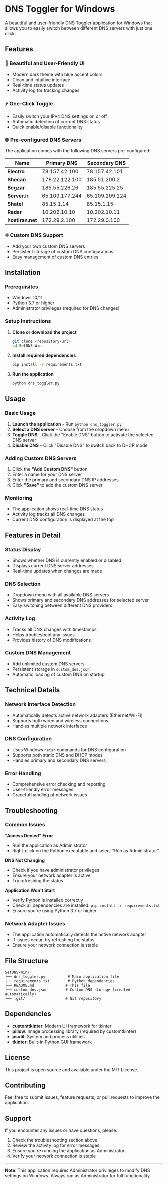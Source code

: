 # DNS Toggler for Windows

A beautiful and user-friendly DNS Toggler application for Windows that allows you to easily switch between different DNS servers with just one click.

## Features

### 🎨 Beautiful and User-Friendly UI
- Modern dark theme with blue accent colors
- Clean and intuitive interface
- Real-time status updates
- Activity log for tracking changes

### ⚡ One-Click Toggle
- Easily switch your IPv4 DNS settings on or off
- Automatic detection of current DNS status
- Quick enable/disable functionality

### 🌐 Pre-configured DNS Servers
The application comes with the following DNS servers pre-configured:

| Name | Primary DNS | Secondary DNS |
|------|-------------|---------------|
| **Electro** | 78.157.42.100 | 78.157.42.101 |
| **Shecan** | 178.22.122.100 | 185.51.200.2 |
| **Begzar** | 185.55.226.26 | 185.55.225.25 |
| **Server.ir** | 65.109.177.244 | 65.109.209.224 |
| **Shatel** | 85.15.1.14 | 85.15.1.15 |
| **Radar** | 10.202.10.10 | 10.202.10.11 |
| **hostiran.net** | 172.29.2.100 | 172.29.0.100 |

### ➕ Custom DNS Support
- Add your own custom DNS servers
- Persistent storage of custom DNS configurations
- Easy management of custom DNS entries

## Installation

### Prerequisites
- Windows 10/11
- Python 3.7 or higher
- Administrator privileges (required for DNS changes)

### Setup Instructions

1. **Clone or download the project**
   ```bash
   git clone <repository-url>
   cd SetDNS-Win
   ```

2. **Install required dependencies**
   ```bash
   pip install -r requirements.txt
   ```

3. **Run the application**
   ```bash
   python dns_toggler.py
   ```

## Usage

### Basic Usage
1. **Launch the application** - Run `python dns_toggler.py`
2. **Select a DNS server** - Choose from the dropdown menu
3. **Toggle DNS** - Click the "Enable DNS" button to activate the selected DNS server
4. **Disable DNS** - Click "Disable DNS" to switch back to DHCP mode

### Adding Custom DNS Servers
1. Click the **"Add Custom DNS"** button
2. Enter a name for your DNS server
3. Enter the primary and secondary DNS IP addresses
4. Click **"Save"** to add the custom DNS server

### Monitoring
- The application shows real-time DNS status
- Activity log tracks all DNS changes
- Current DNS configuration is displayed at the top

## Features in Detail

### Status Display
- Shows whether DNS is currently enabled or disabled
- Displays current DNS server addresses
- Real-time updates when changes are made

### DNS Selection
- Dropdown menu with all available DNS servers
- Shows primary and secondary DNS addresses for selected server
- Easy switching between different DNS providers

### Activity Log
- Tracks all DNS changes with timestamps
- Helps troubleshoot any issues
- Provides history of DNS modifications

### Custom DNS Management
- Add unlimited custom DNS servers
- Persistent storage in `custom_dns.json`
- Automatic loading of custom DNS on startup

## Technical Details

### Network Interface Detection
- Automatically detects active network adapters (Ethernet/Wi-Fi)
- Supports both wired and wireless connections
- Handles multiple network interfaces

### DNS Configuration
- Uses Windows `netsh` commands for DNS configuration
- Supports both static DNS and DHCP modes
- Handles primary and secondary DNS servers

### Error Handling
- Comprehensive error checking and reporting
- User-friendly error messages
- Graceful handling of network issues

## Troubleshooting

### Common Issues

**"Access Denied" Error**
- Run the application as Administrator
- Right-click on the Python executable and select "Run as Administrator"

**DNS Not Changing**
- Check if you have administrator privileges
- Ensure your network adapter is active
- Try refreshing the status

**Application Won't Start**
- Verify Python is installed correctly
- Check all dependencies are installed: `pip install -r requirements.txt`
- Ensure you're using Python 3.7 or higher

### Network Adapter Issues
- The application automatically detects the active network adapter
- If issues occur, try refreshing the status
- Ensure your network connection is stable

## File Structure

```
SetDNS-Win/
├── dns_toggler.py          # Main application file
├── requirements.txt        # Python dependencies
├── README.md              # This file
├── custom_dns.json        # Custom DNS storage (created automatically)
└── .git/                  # Git repository
```

## Dependencies

- **customtkinter**: Modern UI framework for tkinter
- **pillow**: Image processing library (required by customtkinter)
- **psutil**: System and process utilities
- **tkinter**: Built-in Python GUI framework

## License

This project is open source and available under the MIT License.

## Contributing

Feel free to submit issues, feature requests, or pull requests to improve the application.

## Support

If you encounter any issues or have questions, please:
1. Check the troubleshooting section above
2. Review the activity log for error messages
3. Ensure you're running the application as Administrator
4. Verify your network connection is stable

---

**Note**: This application requires Administrator privileges to modify DNS settings on Windows. Always run as Administrator for full functionality. 